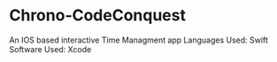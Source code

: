 # Chrono-CodeConquest
An IOS based interactive Time Managment app
Languages Used: Swift
Software Used: Xcode
